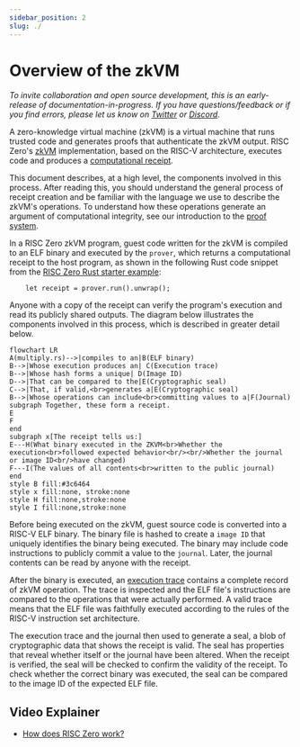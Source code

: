 ```yaml
---
sidebar_position: 2
slug: ./
---
```


# Overview of the zkVM

*To invite collaboration and open source development, this is an early-release of documentation-in-progress. If you have questions/feedback or if you find errors, please let us know on [Twitter](https://twitter.com/risczero) or [Discord](https://discord.gg/risczero).*

A zero-knowledge virtual machine (zkVM) is a virtual machine that runs trusted code and generates proofs that authenticate the zkVM output.  RISC Zero's [zkVM](what_is_risc_zero.md) implementation, based on the RISC-V architecture, executes code and produces a [computational receipt](../proof-system/what_is_a_receipt.md).

This document describes, at a high level, the components involved in this process. After reading this, you should understand the general process of receipt creation and be familiar with the language we use to describe the zkVM's operations. To understand how these operations generate an argument of computational integrity, see our introduction to the [proof system](../proof-system/proof-system-sequence-diagram.md).

In a RISC Zero zkVM program, guest code written for the zkVM is compiled to an ELF binary and executed by the `prover`, which returns a computational receipt to the host program, as shown in the following Rust code snippet from the [RISC Zero Rust starter example](https://github.com/risc0/risc0-rust-starter/):

```
    let receipt = prover.run().unwrap();
```

Anyone with a copy of the receipt can verify the program's execution and read its publicly shared outputs. The diagram below illustrates the components involved in this process, which is described in greater detail below.

```mermaid
flowchart LR
A(multiply.rs)-->|compiles to an|B(ELF binary)
B-->|Whose execution produces an| C(Execution trace)
B-->|Whose hash forms a unique| D(Image ID)
D-->|That can be compared to the|E(Cryptographic seal)
C-->|That, if valid,<br>generates a|E(Cryptographic seal)
B-->|Whose operations can include<br>committing values to a|F(Journal)
subgraph Together, these form a receipt.
E
F
end
subgraph x[The receipt tells us:]
E---H(What binary executed in the ZKVM<br>Whether the execution<br>followed expected behavior<br/><br/>Whether the journal or image ID<br/>have changed)
F---I(The values of all contents<br>written to the public journal)
end
style B fill:#3c6464
style x fill:none, stroke:none
style H fill:none,stroke:none
style I fill:none,stroke:none
```

Before being executed on the zkVM, guest source code is converted into a RISC-V ELF binary. The binary file is hashed to create a `image ID` that uniquely identifies the binary being executed. The binary may include code instructions to publicly commit a value to the `journal`. Later, the journal contents can be read by anyone with the receipt.

After the binary is executed, an [execution trace](../proof-system/what_is_a_trace.md) contains a complete record of zkVM operation. The trace is inspected and the ELF file's instructions are compared to the operations that were actually performed. A valid trace means that the ELF file was faithfully executed according to the rules of the RISC-V instruction set architecture.

The execution trace and the journal then used to generate a seal, a blob of cryptographic data that shows the receipt is valid. The seal has properties that reveal whether itself or the journal have been altered. When the receipt is verified, the seal will be checked to confirm the validity of the receipt. To check whether the correct binary was executed, the seal can be compared to the image ID of the expected ELF file.

## Video Explainer
- [How does RISC Zero work?](https://www.youtube.com/watch?v=8hwY88xJoyM&list=PLcPzhUaCxlCgig7ofeARMPwQ8vbuD6hC5&index=8)
